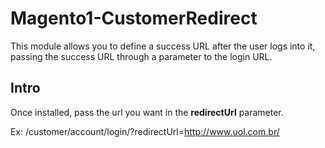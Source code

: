 # Magento1-CustomerRedirect
This module allows you to define a success URL after the user logs into it, passing the success URL through a parameter to the login URL.
## Intro
Once installed, pass the url you want in the **redirectUrl** parameter.

Ex: /customer/account/login/?redirectUrl=http://www.uol.com.br/
